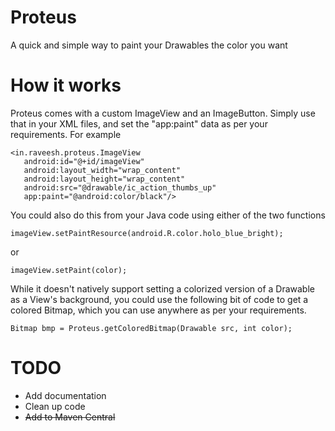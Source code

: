 # Proteus
A quick and simple way to paint your Drawables the color you want

# How it works
Proteus comes with a custom ImageView and an ImageButton. Simply use that in your XML files, and set the "app:paint" data as per your requirements. For example

    <in.raveesh.proteus.ImageView
       android:id="@+id/imageView"
       android:layout_width="wrap_content"
       android:layout_height="wrap_content"
       android:src="@drawable/ic_action_thumbs_up"
       app:paint="@android:color/black"/>

You could also do this from your Java code using either of the two functions

    imageView.setPaintResource(android.R.color.holo_blue_bright);

or

    imageView.setPaint(color);

While it doesn't natively support setting a colorized version of a Drawable as a View's background, you could use the following bit of code to get a colored Bitmap, which you can use anywhere as per your requirements.

    Bitmap bmp = Proteus.getColoredBitmap(Drawable src, int color);

# TODO
- Add documentation
- Clean up code
- ~~Add to Maven Central~~
